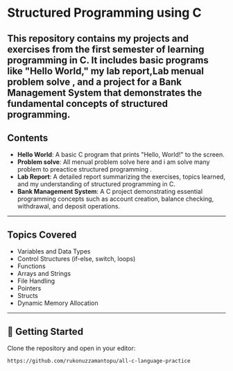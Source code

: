 # Structured Programming using C

This repository contains my projects and exercises from the first semester of learning programming in C. It includes basic programs like "Hello World," my lab report,Lab menual problem solve , and a project for a **Bank Management System** that demonstrates the fundamental concepts of structured programming.
---
## Contents

- **Hello World**: A basic C program that prints "Hello, World!" to the screen.
- **Problem solve**: All menual problem solve here and i am solve many problem to preactice structured programming  .
- **Lab Report**: A detailed report summarizing the exercises, topics learned, and my understanding of structured programming in C.
- **Bank Management System**: A C project demonstrating essential programming concepts such as account creation, balance checking, withdrawal, and deposit operations.
---
## Topics Covered

- Variables and Data Types
- Control Structures (if-else, switch, loops)
- Functions
- Arrays and Strings
- File Handling
- Pointers
- Structs
- Dynamic Memory Allocation
---
## 📌 Getting Started

Clone the repository and open in your editor:

```bash
https://github.com/rukonuzzamantopu/all-c-language-practice
